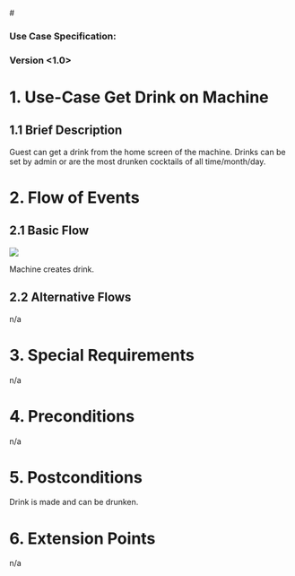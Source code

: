 #<OneTouch Next Gen>

### Use Case Specification: <Get Drink on Machine>
### Version <1.0>

# 1.                  Use-Case Get Drink on Machine
## 1.1               Brief Description
Guest can get a drink from the home screen of the machine.
Drinks can be set by admin or are the most drunken cocktails of all time/month/day.

# 2.                  Flow of Events
## 2.1               Basic Flow
![](https://github.com/TheLordXII/OneTouch/blob/master/UCs/flowcharts/GetDrinkUC.png)

Machine creates drink.

## 2.2               Alternative Flows
n/a

# 3.                  Special Requirements
n/a

# 4.                  Preconditions
n/a

# 5.                  Postconditions
Drink is made and can be drunken.

# 6.                  Extension Points
n/a
